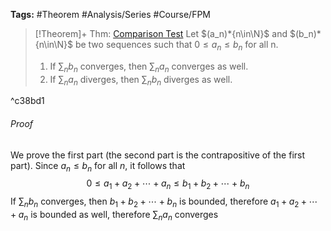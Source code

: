 ---
---

**Tags:** #Theorem #Analysis/Series #Course/FPM

 > 
 > \[!Theorem\]+ Thm: [Comparison Test](Comparison%20Test.md)
 > Let $(a_n)*{n\in\N}$ and $(b_n)*{n\in\N}$ be two sequences such that $0\leq a_n\leq b_n$ for all n.
 > 
 > 1. If $\sum_n b_n$ converges, then $\sum_n a_n$ converges as well.
 > 1. If $\sum_n a_n$ diverges, then $\sum_n b_n$ diverges as well.

^c38bd1

###### Proof

We prove the first part (the second part is the contrapositive of the first part).
Since $a_n\leq b_n$ for all $n$, it follows that 
$$0\leq a_1 + a_2 + \cdots+a_n \le b_1 + b_2 + \cdots + b_n$$
If $\sum_n b_n$ converges, then $b_1 + b_2 + \cdots + b_n$ is bounded, therefore $a_1 + a_2 + \cdots + a_n$ is bounded as well, therefore $\sum_n a_n$ converges
